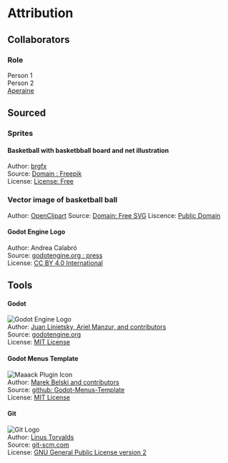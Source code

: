 # Attribution
## Collaborators

### Role
Person 1  
Person 2  
[Aperaine](https://aperaine.itch.io)  

## Sourced
### Sprites
#### Basketball with basketbball board and net illustration
Author: [brgfx]()  
Source: [Domain : Freepik](https://www.freepik.com/free-vector/basketball-with-basketball-board-net-illustration_1138559.htm#fromView=search&page=1&position=29&uuid=269afbf1-d82b-4f2f-bdcd-03a3209437d2&query=basketball+hoop)  
License: [License: Free]()

### Vector image of basketball ball
Author: [OpenClipart]()
Source: [Domain: Free SVG](https://freesvg.org/vector-image-of-basketball-ball)
Liscence: [Public Domain]()


#### Godot Engine Logo
Author: Andrea Calabró  
Source: [godotengine.org : press](https://godotengine.org/press/)  
License: [CC BY 4.0 International](https://github.com/godotengine/godot/blob/master/LOGO_LICENSE.txt) 

## Tools
#### Godot
![Godot Engine Logo](/scenes/assets/godot_engine_logo/logo_vertical_color_dark.png)  
Author: [Juan Linietsky, Ariel Manzur, and contributors](https://godotengine.org/contact)  
Source: [godotengine.org](https://godotengine.org/)  
License: [MIT License](https://github.com/godotengine/godot/blob/master/LICENSE.txt) 

#### Godot Menus Template
![Maaack Plugin Icon](/scenes/assets/plugin_logo/logo.png)  
Author: [Marek Belski and contributors](https://github.com/Maaack/Godot-Menus-Template/graphs/contributors)  
Source: [github: Godot-Menus-Template](https://github.com/Maaack/Godot-Menus-Template)  
License: [MIT License](LICENSE.txt)  

#### Git
![Git Logo](/scenes/assets/git_logo/Git-Logo-2Color.png)  
Author: [Linus Torvalds](https://github.com/torvalds)  
Source: [git-scm.com](https://git-scm.com/downloads)  
License: [GNU General Public License version 2](https://opensource.org/licenses/GPL-2.0)

